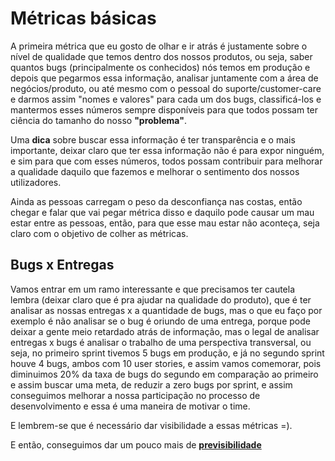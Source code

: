 # Métricas básicas 

A primeira métrica que eu gosto de olhar e ir atrás é justamente sobre o nível de qualidade que temos dentro dos nossos produtos, ou seja, saber quantos bugs (principalmente os conhecidos) nós temos em produção e depois que pegarmos essa informação, analisar juntamente com a área de negócios/produto, ou até mesmo com o pessoal do suporte/customer-care e darmos assim "nomes e valores" para cada um dos bugs, classificá-los e mantermos esses números sempre disponíveis para que todos possam ter ciência do tamanho do nosso **"problema"**. 

Uma **dica** sobre buscar essa informação é ter transparência e o mais importante, deixar claro que ter essa informação não é para expor ninguém, e sim para que com esses números, todos possam contribuir para melhorar a qualidade daquilo que fazemos e melhorar o sentimento dos nossos utilizadores. 

Ainda as pessoas carregam o peso da desconfiança nas costas, então chegar e falar que vai pegar métrica disso e daquilo pode causar um mau estar entre as pessoas, então, para que esse mau estar não aconteça, seja claro com o objetivo de colher as métricas.

## Bugs x Entregas

Vamos entrar em um ramo interessante e que precisamos ter cautela lembra (deixar claro que é pra ajudar na qualidade do produto), que é ter analisar as nossas entregas x a quantidade de bugs, mas o que eu faço por exemplo é não analisar se o bug é oriundo de uma entrega, porque pode deixar a gente meio retardado atrás de informação, mas o legal de analisar entregas x bugs é analisar o trabalho de uma perspectiva transversal, ou seja, no primeiro sprint tivemos 5 bugs em produção, e já no segundo sprint houve 4 bugs, ambos com 10 user stories, e assim vamos comemorar, pois diminuimos 20% da taxa de bugs do segundo em comparação ao primeiro e assim buscar uma meta, de reduzir a zero bugs por sprint, e assim conseguimos melhorar a nossa participação no processo de desenvolvimento e essa é uma maneira de motivar o time. 

E lembrem-se que é necessário dar visibilidade a essas métricas =).

E então, conseguimos dar um pouco mais de [**previsibilidade**](https://github.com/thiagomarquessp/aumento-salarial-leia-isso/blob/master/previsibilidade.md)

